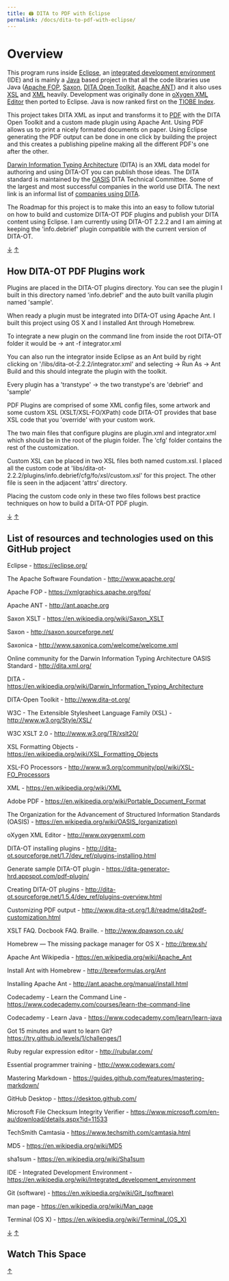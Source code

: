 ```yaml
---
title: 🖨️ DITA to PDF with Eclipse
permalink: /docs/dita-to-pdf-with-eclipse/
---
```


# Overview

This program runs inside [Eclipse](https://www.eclipse.org/), an
[integrated development environment](https://en.wikipedia.org/wiki/Integrated_development_environment)
(IDE) and is mainly a [Java](http://www.oracle.com/technetwork/java/index.html)
based project in that all the code libraries use Java
([Apache FOP](https://xmlgraphics.apache.org/fop/),
[Saxon](https://sourceforge.net/projects/saxon/files/Saxon-HE/),
[DITA Open Toolkit](http://www.dita-ot.org/),
[Apache ANT](http://ant.apache.org/)) and it also uses
[XSL](https://www.w3.org/Style/XSL/) and [XML](https://www.w3.org/XML/) heavily.
Development was originally done in
[oXygen XML Editor](https://www.oxygenxml.com/) then ported to Eclipse. Java is
now ranked first on the [TIOBE Index](http://www.tiobe.com/tiobe_index).

This project takes DITA XML as input and transforms it to
[PDF](https://acrobat.adobe.com/au/en/products/about-adobe-pdf.html) with the
DITA Open Toolkit and a custom made plugin using Apache Ant. Using PDF allows us
to print a nicely formated documents on paper. Using Eclipse generating the PDF
output can be done in one click by building the project and this creates a
publishing pipeline making all the different PDF's one after the other.

[Darwin Information Typing Architecture](https://en.wikipedia.org/wiki/Darwin_Information_Typing_Architecture)
(DITA) is an XML data model for authoring and using DITA-OT you can publish
those ideas. The DITA standard is maintained by the
[OASIS](<https://en.wikipedia.org/wiki/OASIS_(organization)>) DITA Technical
Committee. Some of the largest and most successful companies in the world use
DITA. The next link is an informal list of
[companies using DITA](http://www.ditawriter.com/companies-using-dita/).

The Roadmap for this project is to make this into an easy to follow tutorial on
how to build and customize DITA-OT PDF plugins and publish your DITA content
using Eclipse. I am currently using DITA-OT 2.2.2 and I am aiming at keeping the
'info.debrief' plugin compatible with the current version of DITA-OT.

[&#8595;](#watch-this-space) [&#8593;](#dita-to-pdf-with-eclipse)

## How DITA-OT PDF Plugins work

Plugins are placed in the DITA-OT plugins directory. You can see the plugin I
built in this directory named 'info.debrief' and the auto built vanilla plugin
named 'sample'.

When ready a plugin must be integrated into DITA-OT using Apache Ant. I built
this project using OS X and I installed Ant through Homebrew.

To integrate a new plugin on the command line from inside the root DITA-OT
folder it would be -> ant -f integrator.xml

You can also run the integrator inside Eclipse as an Ant build by right clicking
on '/libs/dita-ot-2.2.2/integrator.xml' and selecting -> Run As -> Ant Build and
this should integrate the plugin with the toolkit.

Every plugin has a 'transtype' -> the two transtype's are 'debrief' and 'sample'

PDF Plugins are comprised of some XML config files, some artwork and some custom
XSL (XSLT/XSL-FO/XPath) code DITA-OT provides that base XSL code that you
'override' with your custom work.

The two main files that configure plugins are plugin.xml and integrator.xml
which should be in the root of the plugin folder. The 'cfg' folder contains the
rest of the customization.

Custom XSL can be placed in two XSL files both named custom.xsl. I placed all
the custom code at
'libs/dita-ot-2.2.2/plugins/info.debrief/cfg/fo/xsl/custom.xsl' for this
project. The other file is seen in the adjacent 'attrs' directory.

Placing the custom code only in these two files follows best practice techniques
on how to build a DITA-OT PDF plugin.

[&#8595;](#watch-this-space) [&#8593;](#dita-to-pdf-with-eclipse)

## List of resources and technologies used on this GitHub project

Eclipse - https://eclipse.org/

The Apache Software Foundation - http://www.apache.org/

Apache FOP - https://xmlgraphics.apache.org/fop/

Apache ANT - http://ant.apache.org

Saxon XSLT - https://en.wikipedia.org/wiki/Saxon_XSLT

Saxon - http://saxon.sourceforge.net/

Saxonica - http://www.saxonica.com/welcome/welcome.xml

Online community for the Darwin Information Typing Architecture OASIS Standard -
http://dita.xml.org/

DITA - https://en.wikipedia.org/wiki/Darwin_Information_Typing_Architecture

DITA-Open Toolkit - http://www.dita-ot.org/

W3C - The Extensible Stylesheet Language Family (XSL) -
http://www.w3.org/Style/XSL/

W3C XSLT 2.0 - http://www.w3.org/TR/xslt20/

XSL Formatting Objects - https://en.wikipedia.org/wiki/XSL_Formatting_Objects

XSL-FO Processors - http://www.w3.org/community/ppl/wiki/XSL-FO_Processors

XML - https://en.wikipedia.org/wiki/XML

Adobe PDF - https://en.wikipedia.org/wiki/Portable_Document_Format

The Organization for the Advancement of Structured Information Standards
(OASIS) - https://en.wikipedia.org/wiki/OASIS_(organization)

oXygen XML Editor - http://www.oxygenxml.com

DITA-OT installing plugins -
http://dita-ot.sourceforge.net/1.7/dev_ref/plugins-installing.html

Generate sample DITA-OT plugin -
https://dita-generator-hrd.appspot.com/pdf-plugin/

Creating DITA-OT plugins -
http://dita-ot.sourceforge.net/1.5.4/dev_ref/plugins-overview.html

Customizing PDF output -
http://www.dita-ot.org/1.8/readme/dita2pdf-customization.html

XSLT FAQ. Docbook FAQ. Braille. - http://www.dpawson.co.uk/

Homebrew — The missing package manager for OS X - http://brew.sh/

Apache Ant Wikipedia - https://en.wikipedia.org/wiki/Apache_Ant

Install Ant with Homebrew - http://brewformulas.org/Ant

Installing Apache Ant - http://ant.apache.org/manual/install.html

Codecademy - Learn the Command Line -
https://www.codecademy.com/courses/learn-the-command-line

Codecademy - Learn Java - https://www.codecademy.com/learn/learn-java

Got 15 minutes and want to learn Git?
https://try.github.io/levels/1/challenges/1

Ruby regular expression editor - http://rubular.com/

Essential programmer training - http://www.codewars.com/

Mastering Markdown - https://guides.github.com/features/mastering-markdown/

GitHub Desktop - https://desktop.github.com/

Microsoft File Checksum Integrity Verifier -
https://www.microsoft.com/en-au/download/details.aspx?id=11533

TechSmith Camtasia - https://www.techsmith.com/camtasia.html

MD5 - https://en.wikipedia.org/wiki/MD5

sha1sum - https://en.wikipedia.org/wiki/Sha1sum

IDE - Integrated Development Environment -
https://en.wikipedia.org/wiki/Integrated_development_environment

Git (software) - https://en.wikipedia.org/wiki/Git_(software)

man page - https://en.wikipedia.org/wiki/Man_page

Terminal (OS X) - https://en.wikipedia.org/wiki/Terminal_(OS_X)

[&#8595;](#watch-this-space) [&#8593;](#dita-to-pdf-with-eclipse)

## Watch This Space

[&#8593;](#dita-to-pdf-with-eclipse)

